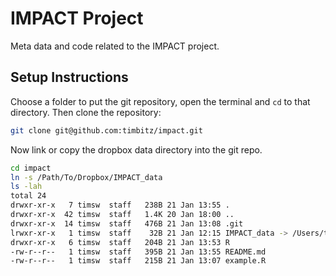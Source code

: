 # IMPACT Project
Meta data and code related to the IMPACT project.

## Setup Instructions

Choose a folder to put the git repository, open the terminal and `cd` to that directory.  Then clone the repository:
```bash
git clone git@github.com:timbitz/impact.git
```

Now link or copy the dropbox data directory into the git repo.
```bash
cd impact
ln -s /Path/To/Dropbox/IMPACT_data
ls -lah
total 24
drwxr-xr-x   7 timsw  staff   238B 21 Jan 13:55 .
drwxr-xr-x  42 timsw  staff   1.4K 20 Jan 18:00 ..
drwxr-xr-x  14 timsw  staff   476B 21 Jan 13:08 .git
lrwxr-xr-x   1 timsw  staff    32B 21 Jan 12:15 IMPACT_data -> /Users/timsw/Dropbox/IMPACT_data
drwxr-xr-x   6 timsw  staff   204B 21 Jan 13:53 R
-rw-r--r--   1 timsw  staff   395B 21 Jan 13:55 README.md
-rw-r--r--   1 timsw  staff   215B 21 Jan 13:07 example.R
```


